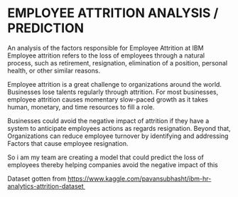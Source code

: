 # EMPLOYEE ATTRITION ANALYSIS / PREDICTION

An analysis of the factors responsible for Employee Attrition at IBM
Employee attrition refers to the loss of employees through a natural process, such as retirement, resignation, elimination of a position, personal health, or other similar reasons.

Employee attrition is a great challenge to organizations around the world. Businesses lose talents regularly through attrition. For most businesses, employee attrition causes momentary slow-paced growth as it takes human, monetary, and time resources to fill a role.

Businesses could avoid the negative impact of attrition if they have a system to anticipate employees actions as regards resignation. Beyond that, Organizations can reduce employee turnover by identifying and addressing Factors that cause employee resignation.

So i am my team are creating a model that could predict the loss of employees thereby helping companies avoid the negative impact of this

Dataset gotten from https://www.kaggle.com/pavansubhasht/ibm-hr-analytics-attrition-dataset 

